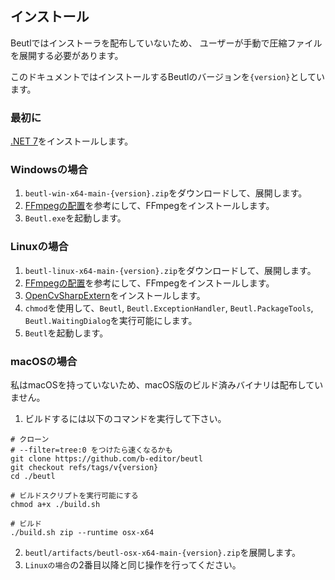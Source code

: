 ## インストール
Beutlではインストーラを配布していないため、
ユーザーが手動で圧縮ファイルを展開する必要があります。

このドキュメントではインストールするBeutlのバージョンを`{version}`としています。

### 最初に
[.NET 7](https://dotnet.microsoft.com/ja-jp/download/dotnet/7.0)をインストールします。

### Windowsの場合
1. `beutl-win-x64-main-{version}.zip`をダウンロードして、展開します。
2. [FFmpegの配置](https://github.com/b-editor/beutl-docs/blob/main/ja/ffmpeg-install.md)を参考にして、FFmpegをインストールします。
3. `Beutl.exe`を起動します。

### Linuxの場合
1. `beutl-linux-x64-main-{version}.zip`をダウンロードして、展開します。
2. [FFmpegの配置](https://github.com/b-editor/beutl-docs/blob/main/ja/ffmpeg-install.md)を参考にして、FFmpegをインストールします。
3. [OpenCvSharpExtern](https://github.com/shimat/opencvsharp#ubuntu)をインストールします。
4. `chmod`を使用して、`Beutl`, `Beutl.ExceptionHandler`, `Beutl.PackageTools`, `Beutl.WaitingDialog`を実行可能にします。
5. `Beutl`を起動します。

### macOSの場合
私はmacOSを持っていないため、macOS版のビルド済みバイナリは配布していません。
1. ビルドするには以下のコマンドを実行して下さい。
```shell
# クローン
# --filter=tree:0 をつけたら速くなるかも
git clone https://github.com/b-editor/beutl
git checkout refs/tags/v{version}
cd ./beutl

# ビルドスクリプトを実行可能にする
chmod a+x ./build.sh

# ビルド
./build.sh zip --runtime osx-x64
```
2. `beutl/artifacts/beutl-osx-x64-main-{version}.zip`を展開します。
3. `Linuxの場合`の2番目以降と同じ操作を行ってください。
